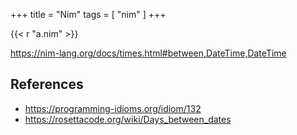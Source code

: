 +++
title = "Nim"
tags = [ "nim" ]
+++

{{< r "a.nim" >}}

<https://nim-lang.org/docs/times.html#between,DateTime,DateTime>

## References

- <https://programming-idioms.org/idiom/132>
- <https://rosettacode.org/wiki/Days_between_dates>
